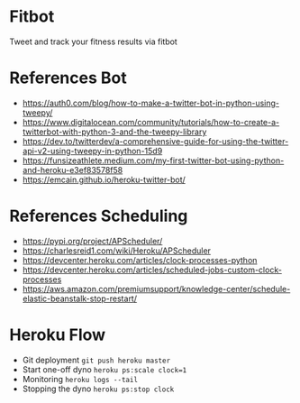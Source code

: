 # Fitbot
Tweet and track your fitness results via fitbot

# References Bot
- https://auth0.com/blog/how-to-make-a-twitter-bot-in-python-using-tweepy/
- https://www.digitalocean.com/community/tutorials/how-to-create-a-twitterbot-with-python-3-and-the-tweepy-library
- https://dev.to/twitterdev/a-comprehensive-guide-for-using-the-twitter-api-v2-using-tweepy-in-python-15d9
- https://funsizeathlete.medium.com/my-first-twitter-bot-using-python-and-heroku-e3ef83578f58
- https://emcain.github.io/heroku-twitter-bot/

# References Scheduling
- https://pypi.org/project/APScheduler/
- https://charlesreid1.com/wiki/Heroku/APScheduler
- https://devcenter.heroku.com/articles/clock-processes-python
- https://devcenter.heroku.com/articles/scheduled-jobs-custom-clock-processes
- https://aws.amazon.com/premiumsupport/knowledge-center/schedule-elastic-beanstalk-stop-restart/

# Heroku Flow
- Git deployment `git push heroku master`
- Start one-off dyno `heroku ps:scale clock=1`
- Monitoring `heroku logs --tail`
- Stopping the dyno `heroku ps:stop clock`